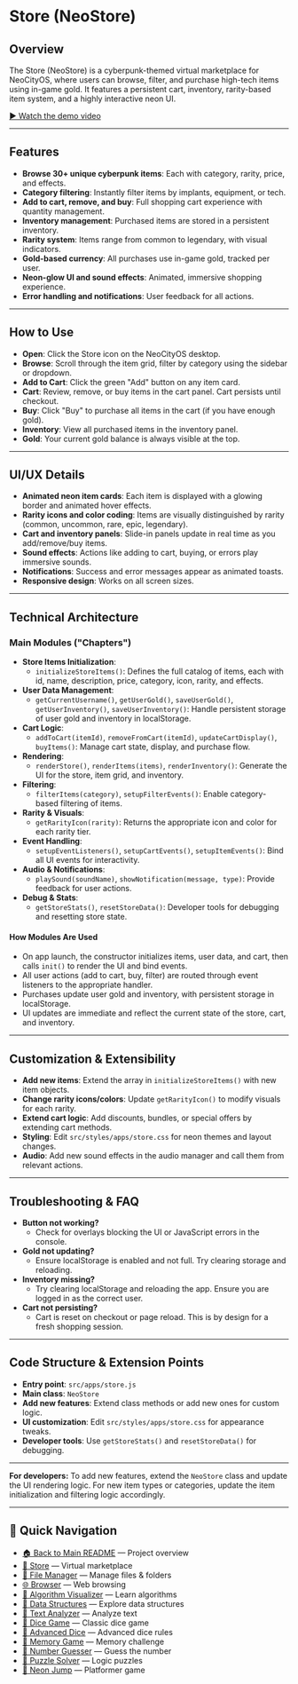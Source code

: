 # Store (NeoStore)

## Overview
The Store (NeoStore) is a cyberpunk-themed virtual marketplace for NeoCityOS, where users can browse, filter, and purchase high-tech items using in-game gold. It features a persistent cart, inventory, rarity-based item system, and a highly interactive neon UI.

[▶️ Watch the demo video](../../store-vid.mp4)

---

## Features
- **Browse 30+ unique cyberpunk items**: Each with category, rarity, price, and effects.
- **Category filtering**: Instantly filter items by implants, equipment, or tech.
- **Add to cart, remove, and buy**: Full shopping cart experience with quantity management.
- **Inventory management**: Purchased items are stored in a persistent inventory.
- **Rarity system**: Items range from common to legendary, with visual indicators.
- **Gold-based currency**: All purchases use in-game gold, tracked per user.
- **Neon-glow UI and sound effects**: Animated, immersive shopping experience.
- **Error handling and notifications**: User feedback for all actions.

---

## How to Use
- **Open**: Click the Store icon on the NeoCityOS desktop.
- **Browse**: Scroll through the item grid, filter by category using the sidebar or dropdown.
- **Add to Cart**: Click the green "Add" button on any item card.
- **Cart**: Review, remove, or buy items in the cart panel. Cart persists until checkout.
- **Buy**: Click "Buy" to purchase all items in the cart (if you have enough gold).
- **Inventory**: View all purchased items in the inventory panel.
- **Gold**: Your current gold balance is always visible at the top.

---

## UI/UX Details
- **Animated neon item cards**: Each item is displayed with a glowing border and animated hover effects.
- **Rarity icons and color coding**: Items are visually distinguished by rarity (common, uncommon, rare, epic, legendary).
- **Cart and inventory panels**: Slide-in panels update in real time as you add/remove/buy items.
- **Sound effects**: Actions like adding to cart, buying, or errors play immersive sounds.
- **Notifications**: Success and error messages appear as animated toasts.
- **Responsive design**: Works on all screen sizes.

---

## Technical Architecture

### Main Modules ("Chapters")
- **Store Items Initialization**: 
  - `initializeStoreItems()`: Defines the full catalog of items, each with id, name, description, price, category, icon, rarity, and effects.
- **User Data Management**:
  - `getCurrentUsername()`, `getUserGold()`, `saveUserGold()`, `getUserInventory()`, `saveUserInventory()`: Handle persistent storage of user gold and inventory in localStorage.
- **Cart Logic**:
  - `addToCart(itemId)`, `removeFromCart(itemId)`, `updateCartDisplay()`, `buyItems()`: Manage cart state, display, and purchase flow.
- **Rendering**:
  - `renderStore()`, `renderItems(items)`, `renderInventory()`: Generate the UI for the store, item grid, and inventory.
- **Filtering**:
  - `filterItems(category)`, `setupFilterEvents()`: Enable category-based filtering of items.
- **Rarity & Visuals**:
  - `getRarityIcon(rarity)`: Returns the appropriate icon and color for each rarity tier.
- **Event Handling**:
  - `setupEventListeners()`, `setupCartEvents()`, `setupItemEvents()`: Bind all UI events for interactivity.
- **Audio & Notifications**:
  - `playSound(soundName)`, `showNotification(message, type)`: Provide feedback for user actions.
- **Debug & Stats**:
  - `getStoreStats()`, `resetStoreData()`: Developer tools for debugging and resetting store state.

#### How Modules Are Used
- On app launch, the constructor initializes items, user data, and cart, then calls `init()` to render the UI and bind events.
- All user actions (add to cart, buy, filter) are routed through event listeners to the appropriate handler.
- Purchases update user gold and inventory, with persistent storage in localStorage.
- UI updates are immediate and reflect the current state of the store, cart, and inventory.

---

## Customization & Extensibility
- **Add new items**: Extend the array in `initializeStoreItems()` with new item objects.
- **Change rarity icons/colors**: Update `getRarityIcon()` to modify visuals for each rarity.
- **Extend cart logic**: Add discounts, bundles, or special offers by extending cart methods.
- **Styling**: Edit `src/styles/apps/store.css` for neon themes and layout changes.
- **Audio**: Add new sound effects in the audio manager and call them from relevant actions.

---

## Troubleshooting & FAQ
- **Button not working?**
  - Check for overlays blocking the UI or JavaScript errors in the console.
- **Gold not updating?**
  - Ensure localStorage is enabled and not full. Try clearing storage and reloading.
- **Inventory missing?**
  - Try clearing localStorage and reloading the app. Ensure you are logged in as the correct user.
- **Cart not persisting?**
  - Cart is reset on checkout or page reload. This is by design for a fresh shopping session.

---

## Code Structure & Extension Points
- **Entry point**: `src/apps/store.js`
- **Main class**: `NeoStore`
- **Add new features**: Extend class methods or add new ones for custom logic.
- **UI customization**: Edit `src/styles/apps/store.css` for appearance tweaks.
- **Developer tools**: Use `getStoreStats()` and `resetStoreData()` for debugging.

---

**For developers:**
To add new features, extend the `NeoStore` class and update the UI rendering logic. For new item types or categories, update the item initialization and filtering logic accordingly.

---

## 🔗 Quick Navigation

- [🏠 Back to Main README](../../README.md) — Project overview
- [🛒 Store](./Store.md) — Virtual marketplace
- [📁 File Manager](./FileManager.md) — Manage files & folders
- [🌐 Browser](./Browser.md) — Web browsing
- [🧮 Algorithm Visualizer](./AlgorithmVisualizer.md) — Learn algorithms
- [🧱 Data Structures](./DataStructures.md) — Explore data structures
- [📝 Text Analyzer](./TextAnalyzer.md) — Analyze text
- [🎲 Dice Game](./DiceGame.md) — Classic dice game
- [🎲 Advanced Dice](./AdvancedDice.md) — Advanced dice rules
- [🧠 Memory Game](./MemoryGame.md) — Memory challenge
- [🔢 Number Guesser](./NumberGuesser.md) — Guess the number
- [🧩 Puzzle Solver](./PuzzleSolver.md) — Logic puzzles
- [🚀 Neon Jump](./NeonJump.md) — Platformer game 